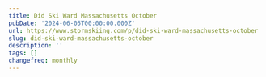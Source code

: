 ```yaml
---
title: Did Ski Ward Massachusetts October
pubDate: '2024-06-05T00:00:00.000Z'
url: https://www.stormskiing.com/p/did-ski-ward-massachusetts-october
slug: did-ski-ward-massachusetts-october
description: ''
tags: []
changefreq: monthly
---
```


<!-- Add post content below -->
